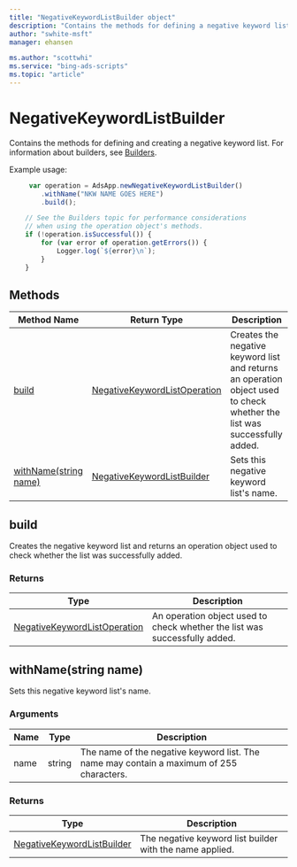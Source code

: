 ```yaml
---
title: "NegativeKeywordListBuilder object"
description: "Contains the methods for defining a negative keyword list."
author: "swhite-msft"
manager: ehansen

ms.author: "scottwhi"
ms.service: "bing-ads-scripts"
ms.topic: "article"
---
```


# NegativeKeywordListBuilder

Contains the methods for defining and creating a negative keyword list. For information about builders, see [Builders](../concepts/builders.md).

Example usage:
```javascript
     var operation = AdsApp.newNegativeKeywordListBuilder()
        .withName("NKW NAME GOES HERE")
        .build();

    // See the Builders topic for performance considerations
    // when using the operation object's methods.
    if (!operation.isSuccessful()) {
        for (var error of operation.getErrors()) {
            Logger.log(`${error}\n`);
        }
    }
```


## Methods
|Method Name|Return Type|Description|
|-|-|-
[build](#build)|[NegativeKeywordListOperation](./NegativeKeywordListOperation.md)|Creates the negative keyword list and returns an operation object used to check whether the list was successfully added.
[withName(string name)](#withname-string-name-)|[NegativeKeywordListBuilder](./NegativeKeywordListBuilder.md)|Sets this negative keyword list's name.

## <a name="build"></a>build
Creates the negative keyword list and returns an operation object used to check whether the list was successfully added.

### Returns
|Type|Description|
|-|-
[NegativeKeywordListOperation](./NegativeKeywordListOperation.md)|An operation object used to check whether the list was successfully added.

## <a name="withname-string-name-"></a>withName(string name)
Sets this negative keyword list's name.

### Arguments
|Name|Type|Description|
|-|-|-
name|string|The name of the negative keyword list. The name may contain a maximum of 255 characters.

### Returns
|Type|Description|
|-|-
[NegativeKeywordListBuilder](./NegativeKeywordListBuilder.md)|The negative keyword list builder with the name applied.

